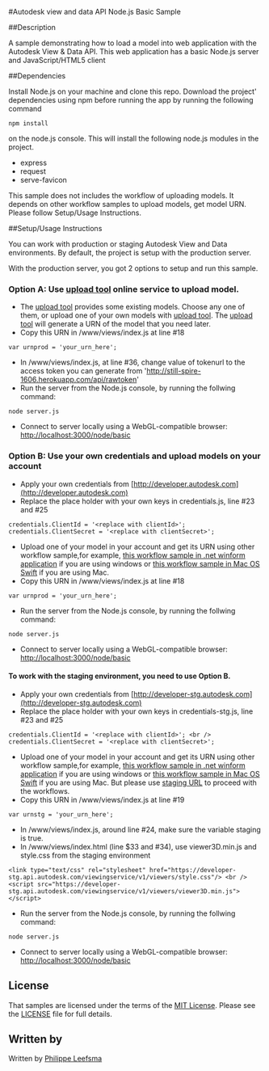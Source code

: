 #Autodesk view and data API Node.js Basic Sample


##Description


A sample demonstrating how to load a model into web application with the Autodesk View & Data API. This web application has a basic Node.js server and JavaScript/HTML5 client

##Dependencies

Install Node.js on your machine and clone this repo. Download the project' dependencies using npm before running the app by running the following command
```
npm install
```
on the node.js console. This will install the following node.js modules in the project.
- express
- request
- serve-favicon

This sample does not includes the workflow of uploading models. It depends on other workflow samples to upload models, get model URN. Please follow Setup/Usage Instructions.

##Setup/Usage Instructions

You can work with production or staging Autodesk View and Data environments. By default, the project is setup with the production server.

With the production server, you got 2 options to setup and run this sample.
 
### Option A: Use [upload tool](http://still-spire-1606.herokuapp.com) online service to upload model. 

*	The [upload tool](http://still-spire-1606.herokuapp.com) provides some existing models. Choose any one of them, or upload one of your own models with [upload tool](http://still-spire-1606.herokuapp.com). The [upload tool](http://still-spire-1606.herokuapp.com) will generate a URN of the model that you need later.
*	Copy this URN in /www/views/index.js at line #18 <br />
  ```
  var urnprod = 'your_urn_here';
  ```
*	In /www/views/index.js, at line #36, change value of tokenurl to the access token you can generate from  'http://still-spire-1606.herokuapp.com/api/rawtoken'
*	Run the server from the Node.js console, by running the follwing command: <br />
  ```
  node server.js
  ```
*	Connect to server locally using a WebGL-compatible browser: [http://localhost:3000/node/basic](http://localhost:3000/node/basic)

### Option B: Use your own credentials and upload models on your account
 
*	Apply your own credentials from [http://developer.autodesk.com](http://developer.autodesk.com)
*	Replace the place holder with your own keys in credentials.js, line #23 and #25 <br />
  ```
  credentials.ClientId = '<replace with clientId>';
  credentials.ClientSecret = '<replace with clientSecret>';
  ```
*	Upload one of your model in your account and get its URN using other workflow sample,for example, [this workflow sample in .net winform application](https://github.com/Developer-Autodesk/workflow-dotnet-winform-view.and.data.api/) if you are using windows or [this workflow sample in Mac OS Swift](https://github.com/Developer-Autodesk/workflow-macos-swift-view.and.data.api) if you are using Mac. 
*	Copy this URN in /www/views/index.js at line #18 <br />
  ```
  var urnprod = 'your_urn_here';
  ```
*	Run the server from the Node.js console, by running the follwing command: <br />
  ```
  node server.js
  ```
*	Connect to server locally using a WebGL-compatible browser: [http://localhost:3000/node/basic](http://localhost:3000/node/basic)

#### To work with the staging environment, you need to use Option B. 
*	Apply your own credentials from [http://developer-stg.autodesk.com](http://developer-stg.autodesk.com)
*	Replace the place holder with your own keys in credentials-stg.js, line #23 and #25 <br />
  ```
  credentials.ClientId = '<replace with clientId>'; <br />
  credentials.ClientSecret = '<replace with clientSecret>';
  ```
*	Upload one of your model in your account and get its URN using other workflow sample,for example, [this workflow sample in .net winform application](https://github.com/Developer-Autodesk/workflow-dotnet-winform-view.and.data.api/) if you are using windows or [this workflow sample in Mac OS Swift](https://github.com/Developer-Autodesk/workflow-macos-swift-view.and.data.api) if you are using Mac. But please use [staging URL](https://developer-stg.api.autodesk.com) to proceed with the workflows.
*	Copy this URN in /www/views/index.js at line #19 <br />
  ```
  var urnstg = 'your_urn_here';
  ```
*	In /www/views/index.js, around line #24, make sure the variable staging is true. 
*	In /www/views/index.html (line $33 and #34), use viewer3D.min.js and style.css from the staging environment <br />
  ```
  <link type="text/css" rel="stylesheet" href="https://developer-stg.api.autodesk.com/viewingservice/v1/viewers/style.css"/> <br />
  <script src="https://developer-stg.api.autodesk.com/viewingservice/v1/viewers/viewer3D.min.js"></script>
  ```
*	Run the server from the Node.js console, by running the follwing command: <br />
  ```
  node server.js
  ```
*	Connect to server locally using a WebGL-compatible browser: [http://localhost:3000/node/basic](http://localhost:3000/node/basic)


## License

That samples are licensed under the terms of the [MIT License](http://opensource.org/licenses/MIT). Please see the [LICENSE](LICENSE) file for full details.

## Written by 

Written by [Philippe Leefsma](http://adndevblog.typepad.com/cloud_and_mobile/philippe-leefsma.html)  


